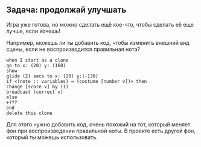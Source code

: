 ## Задача: продолжай улучшать

Игра уже готова, но можно сделать ещё кое-что, чтобы сделать её еще лучше, если хочешь!

Например, можешь ли ты добавить код, чтобы изменить внешний вид сцены, если не воспроизводится правильная нота?

```blocks3
when I start as a clone
go to x: (20) y: (160)
show
glide (2) secs to x: (20) y:(-130)
if <(note :: variables) = (costume [number v])> then
change [score v] by (1)
broadcast (correct v)
else
+???
end
delete this clone
```

Для этого нужно добавить код, очень похожий на тот, который меняет фон при воспроизведении правильной ноты. В проекте есть другой фон, который ты можешь использовать.